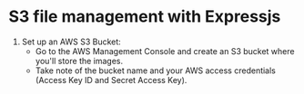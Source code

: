 # S3 file management with Expressjs

1. Set up an AWS S3 Bucket:
   - Go to the AWS Management Console and create an S3 bucket where you'll store the images.
   - Take note of the bucket name and your AWS access credentials (Access Key ID and Secret Access Key).
